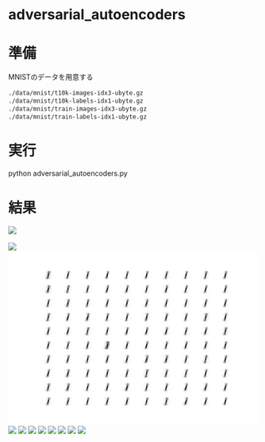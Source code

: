 # adversarial_autoencoders

# 準備
MNISTのデータを用意する

```
./data/mnist/t10k-images-idx3-ubyte.gz
./data/mnist/t10k-labels-idx1-ubyte.gz
./data/mnist/train-images-idx3-ubyte.gz
./data/mnist/train-labels-idx1-ubyte.gz
```
# 実行
python adversarial_autoencoders.py

# 結果

![](./example/gaussian/q_z_f10.gif)

![](./example/gaussian/genimg_d00.gif)
![](./example/gaussian/genimg_d01.gif)
![](./example/gaussian/genimg_d02.gif)
![](./example/gaussian/genimg_d03.gif)
![](./example/gaussian/genimg_d04.gif)
![](./example/gaussian/genimg_d05.gif)
![](./example/gaussian/genimg_d06.gif)
![](./example/gaussian/genimg_d07.gif)
![](./example/gaussian/genimg_d08.gif)
![](./example/gaussian/genimg_d09.gif)
